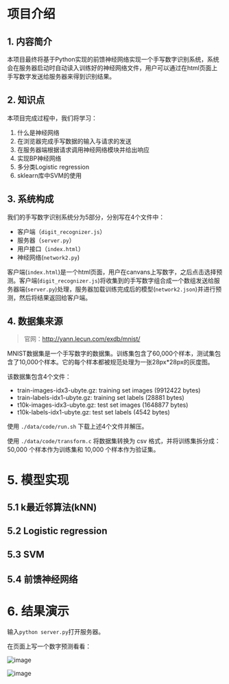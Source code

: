 # 项目介绍

## 1. 内容简介

本项目最终将基于Python实现的前馈神经网络实现一个手写数字识别系统，系统会在服务器启动时自动读入训练好的神经网络文件，用户可以通过在html页面上手写数字发送给服务器来得到识别结果。

## 2. 知识点

本项目完成过程中，我们将学习：

1. 什么是神经网络
2. 在浏览器完成手写数据的输入与请求的发送
3. 在服务器端根据请求调用神经网络模块并给出响应
4. 实现BP神经网络
5. 多分类Logistic regression
6. sklearn库中SVM的使用

## 3. 系统构成

我们的手写数字识别系统分为5部分，分别写在4个文件中：

- 客户端（`digit_recognizer.js`）
- 服务器（`server.py`）
- 用户接口（`index.html`）
- 神经网络(`network2.py`)

客户端(`index.html`)是一个html页面，用户在canvans上写数字，之后点击选择预测。客户端(`digit_recognizer.js`)将收集到的手写数字组合成一个数组发送给服务器端(`server.py`)处理，服务器加载训练完成后的模型(`network2.json`)并进行预测，然后将结果返回给客户端。

## 4. 数据集来源

> 官网：http://yann.lecun.com/exdb/mnist/

MNIST数据集是一个手写数字的数据集。训练集包含了60,000个样本，测试集包含了10,000个样本。它的每个样本都被规范处理为一张28px*28px的灰度图。

该数据集包含4个文件：

- train-images-idx3-ubyte.gz:  training set images (9912422 bytes)
- train-labels-idx1-ubyte.gz:  training set labels (28881 bytes)
- t10k-images-idx3-ubyte.gz:   test set images (1648877 bytes)
- t10k-labels-idx1-ubyte.gz:   test set labels (4542 bytes) 

使用 `./data/code/run.sh` 下载上述4个文件并解压。

使用 `./data/code/transform.c` 将数据集转换为 csv 格式，并将训练集拆分成：50,000 个样本作为训练集和 10,000 个样本作为验证集。

# 5. 模型实现

## 5.1 k最近邻算法(kNN)

## 5.2 Logistic regression

## 5.3 SVM

## 5.4 前馈神经网络

# 6. 结果演示

输入`python server.py`打开服务器。

在页面上写一个数字预测看看：

![image](https://github.com/longcd/recognize-handwritten-digits/raw/master/2.png)

![image](https://github.com/longcd/recognize-handwritten-digits/raw/master/pred2.png)

